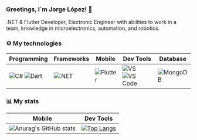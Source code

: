 ### Greetings, I´m Jorge López! 👋

<!--
**jorgeandlopez/jorgeandlopez** is a ✨ _special_ ✨ repository because its `README.md` (this file) appears on your GitHub profile.

-->

.NET & Flutter Developer, Electronic Engineer with abilities to work in a team, knowledge in microelectronics, automation, and robotics.

### ⚙️ My technologies
| Programming            | Frameworks                      | Mobile                  | Dev Tools                 | Database
| ----------------- | ---------------------------------- | ----------------- | --------------- | ------------ |
| ![C#](https://img.shields.io/badge/C%23-239120?style=for-the-badge&logo=csharp&logoColor=white) ![Dart](https://img.shields.io/badge/dart-%230175C2.svg?style=for-the-badge&logo=dart&logoColor=white) | ![.NET](https://img.shields.io/badge/.NET-512BD4?style=for-the-badge&logo=dotnet&logoColor=white) | ![Flutter](https://img.shields.io/badge/Flutter-%2302569B.svg?style=for-the-badge&logo=Flutter&logoColor=white) | ![VS](https://img.shields.io/badge/Visual_Studio-5C2D91?style=for-the-badge&logo=visual%20studio&logoColor=white) ![VS Code](https://img.shields.io/badge/VSCode-0078D4?style=for-the-badge&logo=visual%20studio%20code&logoColor=white) | ![MongoDB](https://img.shields.io/badge/MongoDB-%234ea94b.svg?style=for-the-badge&logo=mongodb&logoColor=white) |

### 📊 My stats
| Mobile | Dev Tools |
| --- | --- |
| ![Anurag's GitHub stats](https://github-readme-stats.vercel.app/api?username=jorgeandlopez&show_icons=true&theme=dark) | [![Top Langs](https://github-readme-stats.vercel.app/api/top-langs/?username=jorgeandlopez&layout=compact&theme=dark)](https://github.com/anuraghazra/github-readme-stats) |
